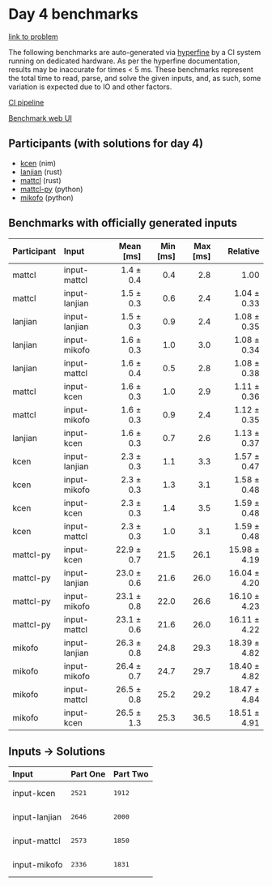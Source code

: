 # Day 4 benchmarks

[link to problem](https://adventofcode.com/2024/day/4)

The following benchmarks are auto-generated via
[hyperfine](https://github.com/sharkdp/hyperfine) by a CI system running on
dedicated hardware. As per the hyperfine documentation, results may be
inaccurate for times < 5 ms. These benchmarks represent the total time to read,
parse, and solve the given inputs, and, as such, some variation is expected due
to IO and other factors.

[CI pipeline](http://ci.papercode.net:8080/teams/main/pipelines/aoc2024)

[Benchmark web UI](https://aoc.ancalagon.black)


## Participants (with solutions for day 4)

- [kcen](https://github.com/kcen/aoc2024) (nim)
- [lanjian](https://github.com/lanjian/aoc-2024) (rust)
- [mattcl](https://github.com/mattcl/aoc2024) (rust)
- [mattcl-py](https://github.com/mattcl/aoc2024-py) (python)
- [mikofo](https://github.com/mikofo/aoc2024) (python)


## Benchmarks with officially generated inputs

| Participant | Input | Mean [ms] | Min [ms] | Max [ms] | Relative |
|:---|:---|---:|---:|---:|---:|
| mattcl | input-mattcl | 1.4 ± 0.4 | 0.4 | 2.8 | 1.00 |
| mattcl | input-lanjian | 1.5 ± 0.3 | 0.6 | 2.4 | 1.04 ± 0.33 |
| lanjian | input-lanjian | 1.5 ± 0.3 | 0.9 | 2.4 | 1.08 ± 0.35 |
| lanjian | input-mikofo | 1.6 ± 0.3 | 1.0 | 3.0 | 1.08 ± 0.34 |
| lanjian | input-mattcl | 1.6 ± 0.4 | 0.5 | 2.8 | 1.08 ± 0.38 |
| mattcl | input-kcen | 1.6 ± 0.3 | 1.0 | 2.9 | 1.11 ± 0.36 |
| mattcl | input-mikofo | 1.6 ± 0.3 | 0.9 | 2.4 | 1.12 ± 0.35 |
| lanjian | input-kcen | 1.6 ± 0.3 | 0.7 | 2.6 | 1.13 ± 0.37 |
| kcen | input-lanjian | 2.3 ± 0.3 | 1.1 | 3.3 | 1.57 ± 0.47 |
| kcen | input-mikofo | 2.3 ± 0.3 | 1.3 | 3.1 | 1.58 ± 0.48 |
| kcen | input-kcen | 2.3 ± 0.3 | 1.4 | 3.5 | 1.59 ± 0.48 |
| kcen | input-mattcl | 2.3 ± 0.3 | 1.0 | 3.1 | 1.59 ± 0.48 |
| mattcl-py | input-kcen | 22.9 ± 0.7 | 21.5 | 26.1 | 15.98 ± 4.19 |
| mattcl-py | input-lanjian | 23.0 ± 0.6 | 21.6 | 26.0 | 16.04 ± 4.20 |
| mattcl-py | input-mikofo | 23.1 ± 0.8 | 22.0 | 26.6 | 16.10 ± 4.23 |
| mattcl-py | input-mattcl | 23.1 ± 0.6 | 21.6 | 26.0 | 16.11 ± 4.22 |
| mikofo | input-lanjian | 26.3 ± 0.8 | 24.8 | 29.3 | 18.39 ± 4.82 |
| mikofo | input-mikofo | 26.4 ± 0.7 | 24.7 | 29.7 | 18.40 ± 4.82 |
| mikofo | input-mattcl | 26.5 ± 0.8 | 25.2 | 29.2 | 18.47 ± 4.84 |
| mikofo | input-kcen | 26.5 ± 1.3 | 25.3 | 36.5 | 18.51 ± 4.91 |


## Inputs -> Solutions

| Input | Part One | Part Two |
|:---|:---|:---|
|input-kcen|<pre>2521</pre>|<pre>1912</pre>|
|input-lanjian|<pre>2646</pre>|<pre>2000</pre>|
|input-mattcl|<pre>2573</pre>|<pre>1850</pre>|
|input-mikofo|<pre>2336</pre>|<pre>1831</pre>|